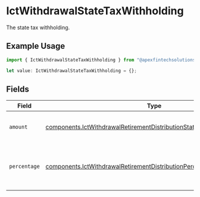 # IctWithdrawalStateTaxWithholding

The state tax withholding.

## Example Usage

```typescript
import { IctWithdrawalStateTaxWithholding } from "@apexfintechsolutions/ascend-sdk/models/components";

let value: IctWithdrawalStateTaxWithholding = {};
```

## Fields

| Field                                                                                                                                                              | Type                                                                                                                                                               | Required                                                                                                                                                           | Description                                                                                                                                                        | Example                                                                                                                                                            |
| ------------------------------------------------------------------------------------------------------------------------------------------------------------------ | ------------------------------------------------------------------------------------------------------------------------------------------------------------------ | ------------------------------------------------------------------------------------------------------------------------------------------------------------------ | ------------------------------------------------------------------------------------------------------------------------------------------------------------------ | ------------------------------------------------------------------------------------------------------------------------------------------------------------------ |
| `amount`                                                                                                                                                           | [components.IctWithdrawalRetirementDistributionStateTaxWithholdingAmount](../../models/components/ictwithdrawalretirementdistributionstatetaxwithholdingamount.md) | :heavy_minus_sign:                                                                                                                                                 | Fixed USD amount to withhold for taxes.                                                                                                                            | {<br/>"value": "1.23"<br/>}                                                                                                                                        |
| `percentage`                                                                                                                                                       | [components.IctWithdrawalRetirementDistributionPercentage](../../models/components/ictwithdrawalretirementdistributionpercentage.md)                               | :heavy_minus_sign:                                                                                                                                                 | Percentage of total disbursement amount to withhold for taxes.                                                                                                     | {<br/>"value": "11.25"<br/>}                                                                                                                                       |